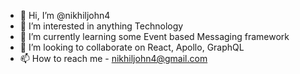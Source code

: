 - 👋 Hi, I’m @nikhiljohn4
- 👀 I’m interested in anything Technology 
- 🌱 I’m currently learning some Event based Messaging framework 
- 💞️ I’m looking to collaborate on React, Apollo, GraphQL
- 📫 How to reach me - nikhiljohn4@gmail.com

<!---
nikhiljohn4/nikhiljohn4 is a ✨ special ✨ repository because its `README.md` (this file) appears on your GitHub profile.
You can click the Preview link to take a look at your changes.
--->
